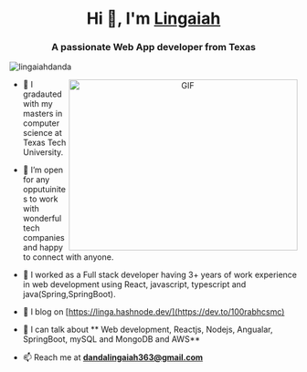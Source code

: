 <h1 align="center">Hi 👋, I'm <a href="https://lingaiahdanda.github.io/portifolio/#/" target="blank">
    Lingaiah</a></h1>
<h3 align="center">A passionate Web App developer from Texas</h3>
    
<p align="left"> <img src="https://komarev.com/ghpvc/?username=lingaiahdanda&label=Profile%20views&color=0e75b6&style=flat" alt="lingaiahdanda" /> </p>
        
<a target="_blank" align="center">
    <img align="right" top="500" height="300" width="400" alt="GIF" src="https://media.giphy.com/media/SWoSkN6DxTszqIKEqv/giphy.gif">
</a>
    
- 🔭 I gradauted with my masters in computer science at Texas Tech University.
        
- 🤝 I’m open for any opputuinites to work with wonderful tech companies and happy to connect with anyone.
    
- 🌱 I  worked as a Full stack developer having 3+ years of work experience in web development using React, javascript, typescript and java(Spring,SpringBoot).
    
- 📝 I blog  on [https://linga.hashnode.dev/](https://dev.to/100rabhcsmc)
    
- 💬 I can talk about ** Web development, Reactjs, Nodejs, Angualar, SpringBoot, mySQL and MongoDB and AWS**
    
- 📫 Reach me at  **dandalingaiah363@gmail.com**
